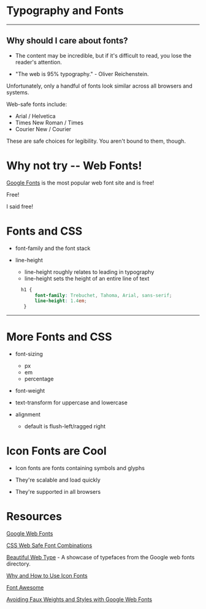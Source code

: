 # Typography and Fonts

---

## Why should I care about fonts?

* The content may be incredible, but if it's difficult to read, you lose the reader's attention.

* "The web is 95% typography." - Oliver Reichenstein.

Unfortunately, only a handful of fonts look similar across all browsers and systems.

Web-safe fonts include:
  * Arial / Helvetica
  * Times New Roman / Times
  * Courier New / Courier

These are safe choices for legibility. You aren't bound to them, though.

# Why not try -- Web Fonts!

[Google Fonts](https://www.google.com/fonts) is the most popular web font site and is free!

Free!

I said free!

# Fonts and CSS

* font-family and the font stack

* line-height
  * line-height roughly relates to leading in typography
  * line-height sets the height of an entire line of text

  ```css
    h1 {
	     font-family: Trebuchet, Tahoma, Arial, sans-serif;
	     line-height: 1.4em;
     }
  ```
---

# More Fonts and CSS

* font-sizing
  * px
  * em
  * percentage

* font-weight

* text-transform for uppercase and lowercase

* alignment
  * default is flush-left/ragged right

# Icon Fonts are Cool

  * Icon fonts are fonts containing symbols and glyphs

  * They're scalable and load quickly

  * They're supported in all browsers

# Resources
[Google Web Fonts](http://www.google.com/fonts)

[CSS Web Safe Font Combinations](http://www.w3schools.com/cssref/css_websafe_fonts.asp)

[Beautiful Web Type](http://hellohappy.org/beautiful-web-type/) - A showcase of typefaces from the Google web fonts directory.

[Why and How to Use Icon Fonts](http://www.vanseodesign.com/web-design/icon-fonts/)

[Font Awesome](http://fortawesome.github.io/Font-Awesome/)

[Avoiding Faux Weights and Styles with Google Web Fonts](http://www.smashingmagazine.com/2012/07/11/avoiding-faux-weights-styles-google-web-fonts/)
